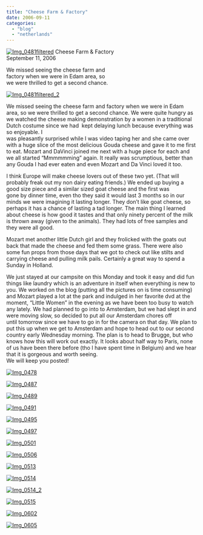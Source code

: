 ```yaml
---
title: "Cheese Farm & Factory"
date: 2006-09-11
categories: 
  - "blog"
  - "netherlands"
---
```


 [![Img_0481filtered](http://soultravelers3new.local/images/2008/05/01/img_0481filtered.png "Img_0481filtered")](https://pub-ac94b3f306b24c0dba4238943c97f2e1.r2.dev/photos/uncategorized/2008/05/01/img_0481filtered.png) Cheese Farm & Factory  
September 11, 2006

We missed seeing the cheese farm and  
factory when we were in Edam area, so  
we were thrilled to get a second chance.

<!--more-->

[![Img_0481filtered_2](http://soultravelers3new.local/images/2008/05/01/img_0481filtered_2.png "Img_0481filtered_2")](https://pub-ac94b3f306b24c0dba4238943c97f2e1.r2.dev/photos/uncategorized/2008/05/01/img_0481filtered_2.png)

We missed seeing the cheese farm and factory when we were in Edam area, so we were thrilled to get a second chance. We were quite hungry as we watched the cheese making demonstration by a women in a traditional Dutch costume since we had  kept delaying lunch because everything was so enjoyable. I  
was pleasantly surprised while I was video taping her and she came over with a huge slice of the most delicious Gouda cheese and gave it to me first to eat. Mozart and DaVinci joined me next with a huge piece for each and we all started “Mmmmmming” again. It really was scrumptious, better than any Gouda I had ever eaten and even Mozart and Da Vinci loved it too.

I think Europe will make cheese lovers out of these two yet. (That will probably freak out my non dairy eating friends.) We ended up buying a good size piece and a similar sized goat cheese and the first was  
gone by dinner time, even tho they said it would last 3 months so in our minds we were imagining it lasting longer. They don’t like goat cheese, so perhaps it has a chance of lasting a tad longer. The main thing I learned about cheese is how good it tastes and that only ninety percent of the milk is thrown away (given to the animals). They had lots of free samples and they were all good.

Mozart met another little Dutch girl and they frolicked with the goats out back that made the cheese and fed them some grass. There were also some fun props from those days that we got to check out like stilts and carrying cheese and pulling milk pails. Certainly a great way to spend a Sunday in Holland.

We just stayed at our campsite on this Monday and took it easy and did fun things like laundry which is an adventure in itself when everything is new to you. We worked on the blog (putting all the pictures on is time consuming) and Mozart played a lot at the park and indulged in her favorite dvd at the moment, “Little Women” in the evening as we have been too busy to watch any lately. We had planned to go into to Amsterdam, but we had slept in and were moving slow, so decided to put all our Amsterdam chores off  
until tomorrow since we have to go in for the camera on that day. We plan to put this up when we get to Amsterdam and hope to head out to our second country early Wednesday morning. The plan is to head to Brugge, but who knows how this will work out exactly. It looks about half way to Paris, none of us have been there before (tho I have spent time in Belgium) and we hear that it is gorgeous and worth seeing.  
We will keep you posted!

[![Img_0478](http://soultravelers3new.local/images/2008/05/01/img_0478.png "Img_0478")](https://pub-ac94b3f306b24c0dba4238943c97f2e1.r2.dev/photos/uncategorized/2008/05/01/img_0478.png)

[![Img_0487](http://soultravelers3new.local/images/2008/05/01/img_0487.png "Img_0487")](https://pub-ac94b3f306b24c0dba4238943c97f2e1.r2.dev/photos/uncategorized/2008/05/01/img_0487.png)

[![Img_0489](http://soultravelers3new.local/images/2008/05/01/img_0489.png "Img_0489")](https://pub-ac94b3f306b24c0dba4238943c97f2e1.r2.dev/photos/uncategorized/2008/05/01/img_0489.png)

[![Img_0491](http://soultravelers3new.local/images/2008/05/01/img_0491.png "Img_0491")](https://pub-ac94b3f306b24c0dba4238943c97f2e1.r2.dev/photos/uncategorized/2008/05/01/img_0491.png)

[![Img_0495](http://soultravelers3new.local/images/2008/05/01/img_0495.png "Img_0495")](https://pub-ac94b3f306b24c0dba4238943c97f2e1.r2.dev/photos/uncategorized/2008/05/01/img_0495.png)

[![Img_0497](http://soultravelers3new.local/images/2008/05/01/img_0497.png "Img_0497")](https://pub-ac94b3f306b24c0dba4238943c97f2e1.r2.dev/photos/uncategorized/2008/05/01/img_0497.png)

[![Img_0501](http://soultravelers3new.local/images/2008/05/01/img_0501.png "Img_0501")](https://pub-ac94b3f306b24c0dba4238943c97f2e1.r2.dev/photos/uncategorized/2008/05/01/img_0501.png)

[![Img_0506](http://soultravelers3new.local/images/2008/05/01/img_0506.png "Img_0506")](https://pub-ac94b3f306b24c0dba4238943c97f2e1.r2.dev/photos/uncategorized/2008/05/01/img_0506.png)

[![Img_0513](http://soultravelers3new.local/images/2008/05/01/img_0513.png "Img_0513")](https://pub-ac94b3f306b24c0dba4238943c97f2e1.r2.dev/photos/uncategorized/2008/05/01/img_0513.png)

[![Img_0514](http://soultravelers3new.local/images/2008/05/01/img_0514.png "Img_0514")](https://pub-ac94b3f306b24c0dba4238943c97f2e1.r2.dev/photos/uncategorized/2008/05/01/img_0514.png)

[![Img_0514_2](http://soultravelers3new.local/images/2008/05/01/img_0514_2.png "Img_0514_2")](https://pub-ac94b3f306b24c0dba4238943c97f2e1.r2.dev/photos/uncategorized/2008/05/01/img_0514_2.png)

[![Img_0515](http://soultravelers3new.local/images/2008/05/01/img_0515.png "Img_0515")](https://pub-ac94b3f306b24c0dba4238943c97f2e1.r2.dev/photos/uncategorized/2008/05/01/img_0515.png)

[![Img_0602](http://soultravelers3new.local/images/2008/05/01/img_0602.png "Img_0602")](https://pub-ac94b3f306b24c0dba4238943c97f2e1.r2.dev/photos/uncategorized/2008/05/01/img_0602.png)

[![Img_0605](http://soultravelers3new.local/images/2008/05/01/img_0605.png "Img_0605")](https://pub-ac94b3f306b24c0dba4238943c97f2e1.r2.dev/photos/uncategorized/2008/05/01/img_0605.png)
